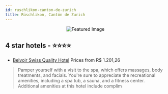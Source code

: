 ```yaml
---
id: ruschlikon-canton-de-zurich
title: Rüschlikon, Cantón de Zurich
---
```


<center><img src="https://i.travelapi.com/hotels/2000000/1100000/1093700/1093643/7497d8dc_z.jpg" alt="Featured Image" /></center>


##  4 star hotels - ⭐️⭐️⭐️⭐️

-    [Belvoir Swiss Quality Hotel](https://us.hurb.com/hotels/ruschlikon/belvoir-swiss-quality-hotel-JNP-JP321317?cmp=18055) Prices from R$ 1.201,26
   > Pamper yourself with a visit to the spa, which offers massages, body treatments, and facials. You're sure to appreciate the recreational amenities, including a spa tub, a sauna, and a fitness center. Additional amenities at this hotel include complim
